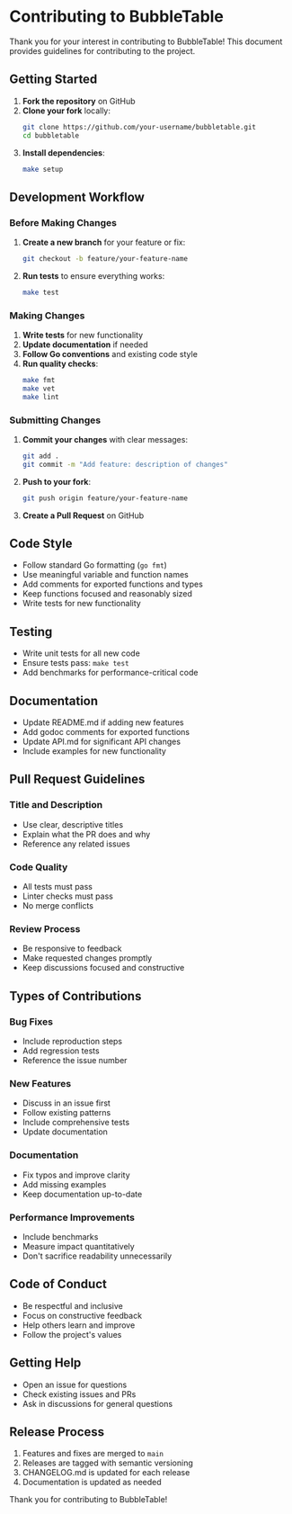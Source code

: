 # Contributing to BubbleTable

Thank you for your interest in contributing to BubbleTable! This document provides guidelines for contributing to the project.

## Getting Started

1. **Fork the repository** on GitHub
2. **Clone your fork** locally:
   ```bash
   git clone https://github.com/your-username/bubbletable.git
   cd bubbletable
   ```
3. **Install dependencies**:
   ```bash
   make setup
   ```

## Development Workflow

### Before Making Changes

1. **Create a new branch** for your feature or fix:

   ```bash
   git checkout -b feature/your-feature-name
   ```

2. **Run tests** to ensure everything works:
   ```bash
   make test
   ```

### Making Changes

1. **Write tests** for new functionality
2. **Update documentation** if needed
3. **Follow Go conventions** and existing code style
4. **Run quality checks**:
   ```bash
   make fmt
   make vet
   make lint
   ```

### Submitting Changes

1. **Commit your changes** with clear messages:

   ```bash
   git add .
   git commit -m "Add feature: description of changes"
   ```

2. **Push to your fork**:

   ```bash
   git push origin feature/your-feature-name
   ```

3. **Create a Pull Request** on GitHub

## Code Style

- Follow standard Go formatting (`go fmt`)
- Use meaningful variable and function names
- Add comments for exported functions and types
- Keep functions focused and reasonably sized
- Write tests for new functionality

## Testing

- Write unit tests for all new code
- Ensure tests pass: `make test`
- Add benchmarks for performance-critical code

## Documentation

- Update README.md if adding new features
- Add godoc comments for exported functions
- Update API.md for significant API changes
- Include examples for new functionality

## Pull Request Guidelines

### Title and Description

- Use clear, descriptive titles
- Explain what the PR does and why
- Reference any related issues

### Code Quality

- All tests must pass
- Linter checks must pass
- No merge conflicts

### Review Process

- Be responsive to feedback
- Make requested changes promptly
- Keep discussions focused and constructive

## Types of Contributions

### Bug Fixes

- Include reproduction steps
- Add regression tests
- Reference the issue number

### New Features

- Discuss in an issue first
- Follow existing patterns
- Include comprehensive tests
- Update documentation

### Documentation

- Fix typos and improve clarity
- Add missing examples
- Keep documentation up-to-date

### Performance Improvements

- Include benchmarks
- Measure impact quantitatively
- Don't sacrifice readability unnecessarily

## Code of Conduct

- Be respectful and inclusive
- Focus on constructive feedback
- Help others learn and improve
- Follow the project's values

## Getting Help

- Open an issue for questions
- Check existing issues and PRs
- Ask in discussions for general questions

## Release Process

1. Features and fixes are merged to `main`
2. Releases are tagged with semantic versioning
3. CHANGELOG.md is updated for each release
4. Documentation is updated as needed

Thank you for contributing to BubbleTable!
